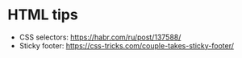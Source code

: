 # HTML tips
- CSS selectors: https://habr.com/ru/post/137588/
- Sticky footer: https://css-tricks.com/couple-takes-sticky-footer/
